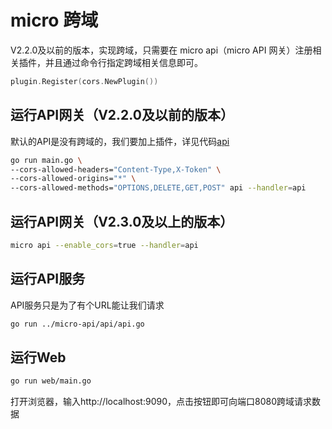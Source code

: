 # micro 跨域

V2.2.0及以前的版本，实现跨域，只需要在 micro api（micro API 网关）注册相关插件，并且通过命令行指定跨域相关信息即可。

```go
plugin.Register(cors.NewPlugin())
```

## 运行API网关（V2.2.0及以前的版本）

默认的API是没有跨域的，我们要加上插件，详见代码[api](./api/main.go)

```bash
go run main.go \
--cors-allowed-headers="Content-Type,X-Token" \
--cors-allowed-origins="*" \
--cors-allowed-methods="OPTIONS,DELETE,GET,POST" api --handler=api
```

## 运行API网关（V2.3.0及以上的版本）

```bash
micro api --enable_cors=true --handler=api
```

## 运行API服务

API服务只是为了有个URL能让我们请求

```bash
go run ../micro-api/api/api.go
```

## 运行Web

```bash
go run web/main.go
```

打开浏览器，输入http://localhost:9090，点击按钮即可向端口8080跨域请求数据